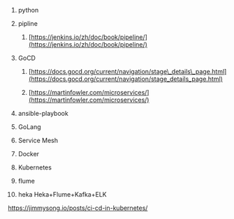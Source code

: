 1. python
2. pipline
   1. [https://jenkins.io/zh/doc/book/pipeline/](https://jenkins.io/zh/doc/book/pipeline/)
3. GoCD

   1. [https://docs.gocd.org/current/navigation/stage\_details\_page.html](https://docs.gocd.org/current/navigation/stage_details_page.html)

   2. [https://martinfowler.com/microservices/](https://martinfowler.com/microservices/)

4. ansible-playbook
5. GoLang
6. Service Mesh
7. Docker
8. Kubernetes
9. flume
10. heka
Heka+Flume+Kafka+ELK

https://jimmysong.io/posts/ci-cd-in-kubernetes/


